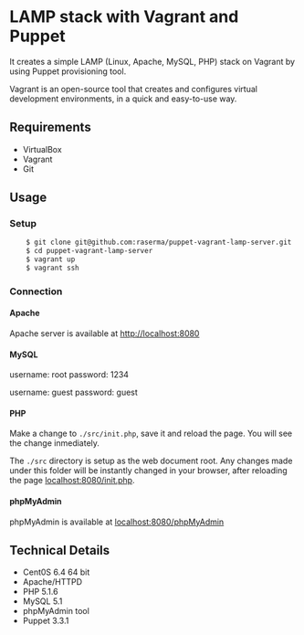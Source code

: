 LAMP stack with Vagrant and Puppet
==================
It creates a simple LAMP (Linux, Apache, MySQL, PHP) stack on Vagrant by using Puppet provisioning tool.

Vagrant is an open-source tool that creates and configures virtual development environments, in a quick and easy-to-use way.

Requirements
------------
* VirtualBox
* Vagrant
* Git

Usage
-----

### Setup
```bash
	$ git clone git@github.com:raserma/puppet-vagrant-lamp-server.git
	$ cd puppet-vagrant-lamp-server
	$ vagrant up
	$ vagrant ssh
```
### Connection

#### Apache
Apache server is available at [http://localhost:8080](http://localhost:8080)

#### MySQL
username: root
password: 1234

username: guest
password: guest
#### PHP
Make a change to `./src/init.php`, save it and reload the page. You will see the change inmediately.

The `./src` directory is setup as the web document root. Any changes made under this folder will be instantly changed in your browser, after reloading the page [localhost:8080/init.php](http://localhost:8080/init.php).

#### phpMyAdmin
phpMyAdmin is available at [localhost:8080/phpMyAdmin](http://localhost:8080/phpMyAdmin)

Technical Details
-----------------
* Cent0S 6.4 64 bit
* Apache/HTTPD
* PHP 5.1.6
* MySQL 5.1
* phpMyAdmin tool
* Puppet 3.3.1


